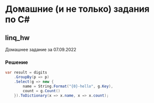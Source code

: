 # Домашние (и не только) задания по C#

## linq_hw
Домашнее задание за 07.09.2022

### Решение
```c#
var result = digits
    .GroupBy(p => p)
    .Select(g => new {
        name = String.Format("{0}-hello", g.Key), 
        count = g.Count()
    }).ToDictionary(x => x.name, x => x.count);
```
